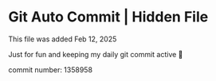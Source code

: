 # Git Auto Commit | Hidden File

This file was added Feb 12, 2025

Just for fun and keeping my daily git commit active 🤪

commit number: 1358958
